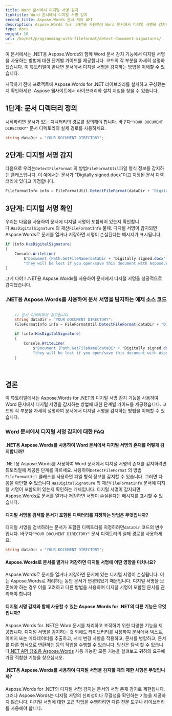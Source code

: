```yaml
---
title: Word 문서에서 디지털 서명 감지
linktitle: Word 문서에서 디지털 서명 감지
second_title: Aspose.Words 문서 처리 API
description: Aspose.Words for .NET을 사용하여 Word 문서에서 디지털 서명을 감지하는 단계별 가이드입니다.
type: docs
weight: 10
url: /ko/net/programming-with-fileformat/detect-document-signatures/
---
```


이 문서에서는 .NET용 Aspose.Words와 함께 Word 문서 감지 기능에서 디지털 서명을 사용하는 방법에 대한 단계별 가이드를 제공합니다. 코드의 각 부분을 자세히 설명하겠습니다. 이 튜토리얼이 끝나면 문서에서 디지털 서명을 감지하는 방법을 이해할 수 있습니다.

시작하기 전에 프로젝트에 Aspose.Words for .NET 라이브러리를 설치하고 구성했는지 확인하세요. Aspose 웹사이트에서 라이브러리와 설치 지침을 찾을 수 있습니다.

## 1단계: 문서 디렉터리 정의

 시작하려면 문서가 있는 디렉터리의 경로를 정의해야 합니다. 바꾸다`"YOUR DOCUMENT DIRECTORY"` 문서 디렉토리의 실제 경로를 사용하세요.

```csharp
string dataDir = "YOUR DOCUMENT DIRECTORY";
```

## 2단계: 디지털 서명 감지

 다음으로 우리는`DetectFileFormat` 의 방법`FileFormatUtil`파일 형식 정보를 감지하는 클래스입니다. 이 예에서는 문서가 "Digitally signed.docx"이고 지정된 문서 디렉터리에 있다고 가정합니다.

```csharp
FileFormatInfo info = FileFormatUtil.DetectFileFormat(dataDir + "Digitally signed.docx");
```

## 3단계: 디지털 서명 확인

 우리는 다음을 사용하여 문서에 디지털 서명이 포함되어 있는지 확인합니다.`HasDigitalSignature` 의 재산`FileFormatInfo` 물체. 디지털 서명이 감지되면 Aspose.Words로 문서를 열거나 저장하면 서명이 손실된다는 메시지가 표시됩니다.

```csharp
if (info.HasDigitalSignature)
{
	Console.WriteLine(
		$"Document {Path.GetFileName(dataDir + "Digitally signed.docx")} has digital signatures, " +
		"they will be lost if you open/save this document with Aspose.Words.");
}
```

그게 다야 ! .NET용 Aspose.Words를 사용하여 문서에서 디지털 서명을 성공적으로 감지했습니다.

### .NET용 Aspose.Words를 사용하여 문서 서명을 탐지하는 예제 소스 코드

```csharp

	// 문서 디렉터리의 경로입니다.
	string dataDir = "YOUR DOCUMENT DIRECTORY";
	FileFormatInfo info = FileFormatUtil.DetectFileFormat(dataDir + "Digitally signed.docx");

	if (info.HasDigitalSignature)
	{
		Console.WriteLine(
			$"Document {Path.GetFileName(dataDir + "Digitally signed.docx")} has digital signatures, " +
			"they will be lost if you open/save this document with Aspose.Words.");
	}
	
        
```
## 결론

이 튜토리얼에서는 Aspose.Words for .NET의 디지털 서명 감지 기능을 사용하여 Word 문서에서 디지털 서명을 감지하는 방법에 대한 단계별 가이드를 제공했습니다. 코드의 각 부분을 자세히 설명하여 문서에서 디지털 서명을 감지하는 방법을 이해할 수 있습니다.

### Word 문서에서 디지털 서명 감지에 대한 FAQ

#### .NET용 Aspose.Words를 사용하여 Word 문서에서 디지털 서명의 존재를 어떻게 감지합니까?

 .NET용 Aspose.Words를 사용하여 Word 문서에서 디지털 서명의 존재를 감지하려면 튜토리얼에 제공된 단계를 따르세요. 사용하여`DetectFileFormat` 의 방법`FileFormatUtil` 클래스를 사용하면 파일 형식 정보를 감지할 수 있습니다. 그러면 다음을 확인할 수 있습니다.`HasDigitalSignature` 의 재산`FileFormatInfo` 문서에 디지털 서명이 포함되어 있는지 확인하는 개체입니다. 디지털 서명이 감지되면 Aspose.Words로 문서를 열거나 저장하면 서명이 손실된다는 메시지를 표시할 수 있습니다.

#### 디지털 서명을 검색할 문서가 포함된 디렉터리를 지정하는 방법은 무엇입니까?

 디지털 서명을 검색하려는 문서가 포함된 디렉토리를 지정하려면`dataDir` 코드의 변수입니다. 바꾸다`"YOUR DOCUMENT DIRECTORY"` 문서 디렉토리의 실제 경로를 사용하세요.

```csharp
string dataDir = "YOUR DOCUMENT DIRECTORY";
```

#### Aspose.Words로 문서를 열거나 저장하면 디지털 서명에 어떤 영향을 미치나요?

Aspose.Words로 문서를 열거나 저장하면 문서에 있는 디지털 서명이 손실됩니다. 이는 Aspose.Words로 처리하는 동안 문서가 변경되었기 때문입니다. 디지털 서명을 보존해야 하는 경우 이를 고려하고 다른 방법을 사용하여 디지털 서명이 포함된 문서를 관리해야 합니다.

#### 디지털 서명 감지와 함께 사용할 수 있는 Aspose.Words for .NET의 다른 기능은 무엇입니까?

 Aspose.Words for .NET은 Word 문서를 처리하고 조작하기 위한 다양한 기능을 제공합니다. 디지털 서명을 감지하는 것 외에도 라이브러리를 사용하여 문서에서 텍스트, 이미지 또는 메타데이터를 추출하고, 서식 변경 사항을 적용하고, 문서를 병합하고, 문서를 다른 형식으로 변환하는 등의 작업을 수행할 수 있습니다. 당신은 탐색 할 수 있습니다[.NET API 참조용 Aspose.Words](https://reference.aspose.com/words/net/) 사용 가능한 모든 기능을 살펴보고 귀하의 요구에 가장 적합한 기능을 찾으십시오.

#### .NET용 Aspose.Words를 사용하여 디지털 서명을 감지할 때의 제한 사항은 무엇입니까?

Aspose.Words for .NET의 디지털 서명 감지는 문서의 서명 존재 감지로 제한됩니다. 그러나 Aspose.Words는 디지털 서명의 신뢰성이나 무결성을 확인하는 기능을 제공하지 않습니다. 디지털 서명에 대한 고급 작업을 수행하려면 다른 전문 도구나 라이브러리를 사용해야 합니다.